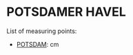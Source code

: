 # POTSDAMER HAVEL

List of measuring points:

* [POTSDAM](./POTSDAM): <Value topic="rivers/pegel-online/PHv/POTSDAM/measurementValue"/> cm
